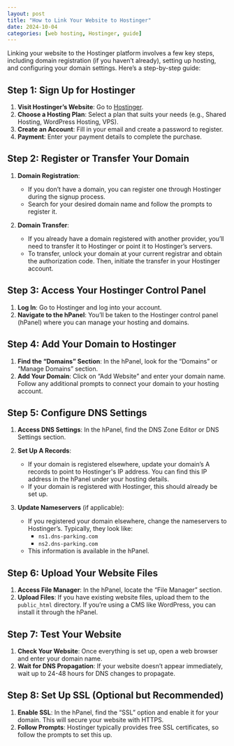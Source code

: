 ```yaml
---
layout: post
title: "How to Link Your Website to Hostinger"
date: 2024-10-04
categories: [web hosting, Hostinger, guide]
---
```


Linking your website to the Hostinger platform involves a few key steps, including domain registration (if you haven’t already), setting up hosting, and configuring your domain settings. Here’s a step-by-step guide:

## Step 1: Sign Up for Hostinger

1. **Visit Hostinger’s Website**: Go to [Hostinger](https://www.hostinger.com).
2. **Choose a Hosting Plan**: Select a plan that suits your needs (e.g., Shared Hosting, WordPress Hosting, VPS).
3. **Create an Account**: Fill in your email and create a password to register.
4. **Payment**: Enter your payment details to complete the purchase.

## Step 2: Register or Transfer Your Domain

1. **Domain Registration**:
   - If you don’t have a domain, you can register one through Hostinger during the signup process.
   - Search for your desired domain name and follow the prompts to register it.

2. **Domain Transfer**:
   - If you already have a domain registered with another provider, you’ll need to transfer it to Hostinger or point it to Hostinger’s servers.
   - To transfer, unlock your domain at your current registrar and obtain the authorization code. Then, initiate the transfer in your Hostinger account.

## Step 3: Access Your Hostinger Control Panel

1. **Log In**: Go to Hostinger and log into your account.
2. **Navigate to the hPanel**: You’ll be taken to the Hostinger control panel (hPanel) where you can manage your hosting and domains.

## Step 4: Add Your Domain to Hostinger

1. **Find the “Domains” Section**: In the hPanel, look for the “Domains” or “Manage Domains” section.
2. **Add Your Domain**: Click on “Add Website” and enter your domain name. Follow any additional prompts to connect your domain to your hosting account.

## Step 5: Configure DNS Settings

1. **Access DNS Settings**: In the hPanel, find the DNS Zone Editor or DNS Settings section.
2. **Set Up A Records**: 
   - If your domain is registered elsewhere, update your domain’s A records to point to Hostinger's IP address. You can find this IP address in the hPanel under your hosting details.
   - If your domain is registered with Hostinger, this should already be set up.

3. **Update Nameservers** (if applicable):
   - If you registered your domain elsewhere, change the nameservers to Hostinger’s. Typically, they look like:
     - `ns1.dns-parking.com`
     - `ns2.dns-parking.com`
   - This information is available in the hPanel.

## Step 6: Upload Your Website Files

1. **Access File Manager**: In the hPanel, locate the “File Manager” section.
2. **Upload Files**: If you have existing website files, upload them to the `public_html` directory. If you’re using a CMS like WordPress, you can install it through the hPanel.

## Step 7: Test Your Website

1. **Check Your Website**: Once everything is set up, open a web browser and enter your domain name.
2. **Wait for DNS Propagation**: If your website doesn’t appear immediately, wait up to 24-48 hours for DNS changes to propagate.

## Step 8: Set Up SSL (Optional but Recommended)

1. **Enable SSL**: In the hPanel, find the “SSL” option and enable it for your domain. This will secure your website with HTTPS.
2. **Follow Prompts**: Hostinger typically provides free SSL certificates, so follow the prompts to set this up.


